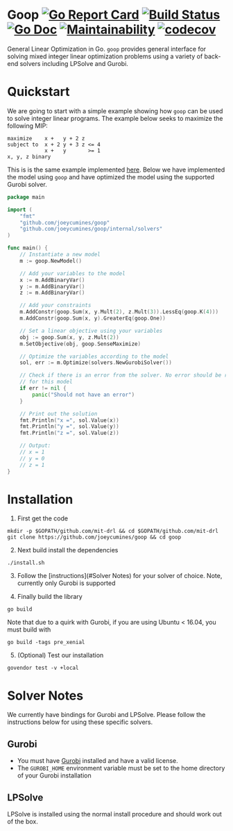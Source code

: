 # Goop [![Go Report Card](https://goreportcard.com/badge/github.com/joeycumines/goop)](https://goreportcard.com/report/github.com/joeycumines/goop) [![Build Status](https://travis-ci.org/mit-drl/goop.svg?branch=master)](https://travis-ci.org/mit-drl/goop) [![Go Doc](https://img.shields.io/badge/godoc-reference-5272B4.svg?style=round-square)](https://godoc.org/github.com/joeycumines/goop) [![Maintainability](https://api.codeclimate.com/v1/badges/7bb0cc28fd6d18d2de44/maintainability)](https://codeclimate.com/github/mit-drl/goop/maintainability) [![codecov](https://codecov.io/gh/mit-drl/goop/branch/master/graph/badge.svg)](https://codecov.io/gh/mit-drl/goop)

General Linear Optimization in Go. `goop` provides general interface for solving
mixed integer linear optimization problems using a variety of back-end solvers
including LPSolve and Gurobi.

# Quickstart

We are going to start with a simple example showing how `goop` can be used to
solve integer linear programs. The example below seeks to maximize the following
MIP:

```
maximize    x +   y + 2 z
subject to  x + 2 y + 3 z <= 4
            x +   y       >= 1
x, y, z binary
```

This is is the same example implemented [here](http://www.gurobi.com/documentation/7.5/examples/mip1_py.html). Below
we have implemented the model using `goop` and have optimized the model using
the supported Gurobi solver.

```go
package main

import (
	"fmt"
	"github.com/joeycumines/goop"
	"github.com/joeycumines/goop/internal/solvers"
)

func main() {
	// Instantiate a new model
	m := goop.NewModel()

	// Add your variables to the model
	x := m.AddBinaryVar()
	y := m.AddBinaryVar()
	z := m.AddBinaryVar()

	// Add your constraints
	m.AddConstr(goop.Sum(x, y.Mult(2), z.Mult(3)).LessEq(goop.K(4)))
	m.AddConstr(goop.Sum(x, y).GreaterEq(goop.One))

	// Set a linear objective using your variables
	obj := goop.Sum(x, y, z.Mult(2))
	m.SetObjective(obj, goop.SenseMaximize)

	// Optimize the variables according to the model
	sol, err := m.Optimize(solvers.NewGurobiSolver())

	// Check if there is an error from the solver. No error should be returned
	// for this model
	if err != nil {
		panic("Should not have an error")
	}

	// Print out the solution
	fmt.Println("x =", sol.Value(x))
	fmt.Println("y =", sol.Value(y))
	fmt.Println("z =", sol.Value(z))

	// Output:
	// x = 1
	// y = 0
	// z = 1
}
```

# Installation

1. First get the code
```
mkdir -p $GOPATH/github.com/mit-drl && cd $GOPATH/github.com/mit-drl
git clone https://github.com/joeycumines/goop && cd goop
```

2. Next build install the dependencies
```
./install.sh
```

3. Follow the [instructions](#Solver Notes) for your solver of choice. Note,
currently only Gurobi is supported

4. Finally build the library
```
go build
```
Note that due to a quirk with Gurobi, if you are using Ubuntu < 16.04, you must
build with
```
go build -tags pre_xenial
```

5. (Optional) Test our installation
```
govendor test -v +local
```

# Solver Notes

We currently have bindings for Gurobi and LPSolve. Please follow the
instructions below for using these specific solvers.

## Gurobi
- You must have [Gurobi](http://www.gurobi.com/downloads/download-center)
installed and have a valid license.
- The `GUROBI_HOME` environment variable must be set to the home directory
of your Gurobi installation

## LPSolve
LPSolve is installed using the normal install procedure and should work out of
the box.
